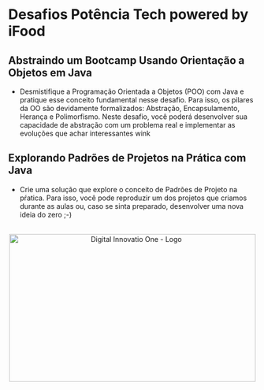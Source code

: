 # Desafios Potência Tech powered by iFood

## Abstraindo um Bootcamp Usando Orientação a Objetos em Java
 - Desmistifique a Programação Orientada a Objetos (POO) com Java e pratique esse conceito fundamental nesse desafio. Para isso, os pilares da OO são devidamente formalizados: Abstração, Encapsulamento, Herança e Polimorfismo. Neste desafio, você poderá desenvolver sua capacidade de abstração com um problema real e implementar as evoluções que achar interessantes wink
 
## Explorando Padrões de Projetos na Prática com Java
 -  Crie uma solução que explore o conceito de Padrões de Projeto na pŕatica. Para isso, você pode reproduzir um dos projetos que criamos durante as aulas ou, caso se sinta preparado, desenvolver uma nova ideia do zero ;-)
<br>
<div style="display: inline_block"; align="center">
  <img alt="Digital Innovatio One - Logo" height="300" width="500" src="https://hermes.digitalinnovation.one/assets/diome/logo.png"/>
</div>
